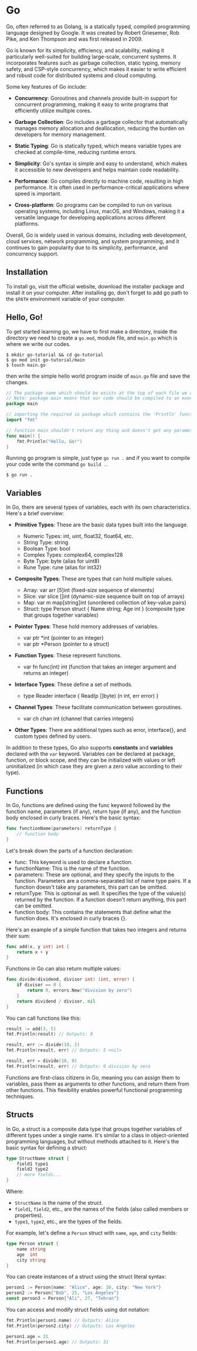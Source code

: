 # Go
Go, often referred to as Golang, is a statically typed, compiled programming language designed by Google. It was created by Robert Griesemer, Rob Pike, and Ken Thompson and was first released in 2009.

Go is known for its simplicity, efficiency, and scalability, making it particularly well-suited for building large-scale, concurrent systems. It incorporates features such as garbage collection, static typing, memory safety, and CSP-style concurrency, which makes it easier to write efficient and robust code for distributed systems and cloud computing.

Some key features of Go include:

- **Concurrency**: Goroutines and channels provide built-in support for concurrent programming, making it easy to write programs that efficiently utilize multiple cores.

- **Garbage Collection**: Go includes a garbage collector that automatically manages memory allocation and deallocation, reducing the burden on developers for memory management.

- **Static Typing**: Go is statically typed, which means variable types are checked at compile-time, reducing runtime errors.

- **Simplicity**: Go's syntax is simple and easy to understand, which makes it accessible to new developers and helps maintain code readability.

- **Performance**: Go compiles directly to machine code, resulting in high performance. It is often used in performance-critical applications where speed is important.

- **Cross-platform**: Go programs can be compiled to run on various operating systems, including Linux, macOS, and Windows, making it a versatile language for developing applications across different platforms.

Overall, Go is widely used in various domains, including web development, cloud services, network programming, and system programming, and it continues to gain popularity due to its simplicity, performance, and concurrency support.
## Installation
To install go, visit the official website, download the installer package and install it on your computer. After installing go, don't forget to add go path to the `$PATH` environment variable of your computer.
## Hello, Go!

To get started learning go, we have to first make a directory, inside the directory we need to create a `go.mod`, module file, and `main.go` which is where we write our codes.

```console
$ mkdir go-tutorial && cd go-tutorial
$ go mod init go-tutorial/main
$ touch main.go
```

then write the simple hello world program inside of `main.go` file and save the changes.

```go
// The package name which should be exists at the top of each file we create
// Note: package main means that our code should be compiled to an executable
package main

// importing the required io package which contains the 'Println' function
import "fmt"

// function main shouldn't return any thing and doesn't get any parameters
func main() {
    fmt.Println("Hello, Go!")
}
```

Running go program is simple, just type `go run .` and if you want to compile your code write the command `go build .`.

```console
$ go run .
```
## Variables

In Go, there are several types of variables, each with its own characteristics. Here's a brief overview:

- **Primitive Types**: These are the basic data types built into the language.
  - Numeric Types: int, uint, float32, float64, etc.
  - String Type: string
  - Boolean Type: bool
  - Complex Types: complex64, complex128
  - Byte Type: byte (alias for uint8)
  - Rune Type: rune (alias for int32)

- **Composite Types**: These are types that can hold multiple values.
  - Array: var arr [5]int (fixed-size sequence of elements)
  - Slice: var slice []int (dynamic-size sequence built on top of arrays)
  - Map: var m map[string]int (unordered collection of key-value pairs)
  - Struct: type Person struct { Name string; Age int } (composite type that groups together variables)

- **Pointer Types**: These hold memory addresses of variables.
  - var ptr *int (pointer to an integer)
  - var ptr *Person (pointer to a struct)

- **Function Types**: These represent functions.
  - var fn func(int) int (function that takes an integer argument and returns an integer)

- **Interface Types**: These define a set of methods.
  - type Reader interface { Read(p []byte) (n int, err error) }

- **Channel Types**: These facilitate communication between goroutines.
  - var ch chan int (channel that carries integers)

- **Other Types**: There are additional types such as error, interface{}, and custom types defined by users.

In addition to these types, Go also supports **constants** and **variables** declared with the `var` keyword. Variables can be declared at package, function, or block scope, and they can be initialized with values or left uninitialized (in which case they are given a zero value according to their type).

## Functions

In Go, functions are defined using the func keyword followed by the function name, parameters (if any), return type (if any), and the function body enclosed in curly braces. Here's the basic syntax:

```go
func functionName(parameters) returnType {
    // function body
}
```

Let's break down the parts of a function declaration:

- func: This keyword is used to declare a function.
- functionName: This is the name of the function.
- parameters: These are optional, and they specify the inputs to the function. Parameters are a comma-separated list of name type pairs. If a function doesn't take any parameters, this part can be omitted.
- returnType: This is optional as well. It specifies the type of the value(s) returned by the function. If a function doesn't return anything, this part can be omitted.
- function body: This contains the statements that define what the function does. It's enclosed in curly braces {}.

Here's an example of a simple function that takes two integers and returns their sum:

```go
func add(x, y int) int {
    return x + y
}
```

Functions in Go can also return multiple values:

```go
func divide(dividend, divisor int) (int, error) {
    if divisor == 0 {
        return 0, errors.New("division by zero")
    }
    return dividend / divisor, nil
}
```

You can call functions like this:

```go
result := add(3, 5)
fmt.Println(result) // Outputs: 8

result, err := divide(10, 2)
fmt.Println(result, err) // Outputs: 5 <nil>

result, err = divide(10, 0)
fmt.Println(result, err) // Outputs: 0 division by zero
``` 

Functions are first-class citizens in Go, meaning you can assign them to variables, pass them as arguments to other functions, and return them from other functions. This flexibility enables powerful functional programming techniques.

## Structs

In Go, a struct is a composite data type that groups together variables of different types under a single name. It's similar to a class in object-oriented programming languages, but without methods attached to it. Here's the basic syntax for defining a struct:

```go
type StructName struct {
    field1 type1
    field2 type2
    // more fields...
}
```

Where:

- `StructName` is the name of the struct.
- `field1`, `field2`, etc., are the names of the fields (also called members or properties).
- `type1`, `type2`, etc., are the types of the fields.

For example, let's define a `Person` struct with `name`, `age`, and `city` fields:

```go
type Person struct {
    name string
    age  int
    city string
}
```

You can create instances of a struct using the struct literal syntax:

```go
person1 := Person{name: "Alice", age: 30, city: "New York"}
person2 := Person{"Bob", 25, "Los Angeles"}
const person3 = Person{"Ali", 27, "Tehran"}
```

You can access and modify struct fields using dot notation:

```go
fmt.Println(person1.name) // Outputs: Alice
fmt.Println(person2.city) // Outputs: Los Angeles

person1.age = 31
fmt.Println(person1.age) // Outputs: 31
```